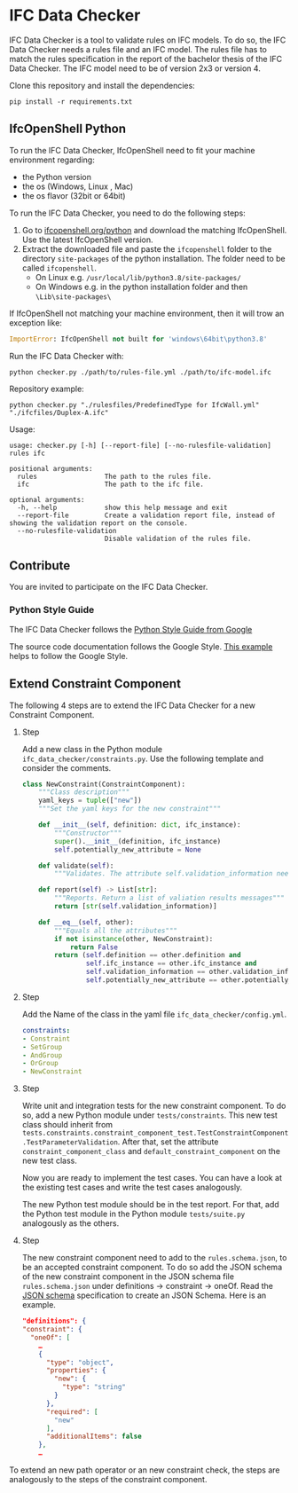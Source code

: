 # IFC Data Checker

IFC Data Checker is a tool to validate rules on IFC models. To do so, the IFC Data Checker needs a rules file and an IFC model. The rules file has to match the rules specification in the report of the bachelor thesis of the IFC Data Checker. The IFC model need to be of version 2x3 or version 4.

Clone this repository and install the dependencies:

```shell
pip install -r requirements.txt
```

## IfcOpenShell Python

To run the IFC Data Checker, IfcOpenShell need to fit your machine environment regarding:

* the Python version
* the os (Windows, Linux , Mac)
* the os flavor (32bit or 64bit)

To run the IFC Data Checker, you need to do the following steps:

1. Go to [ifcopenshell.org/python](http://ifcopenshell.org/python) and download the matching IfcOpenShell. Use the latest IfcOpenShell version.
2. Extract the downloaded file and paste the `ifcopenshell` folder to the directory `site-packages` of the python installation. The folder need to be called `ifcopenshell`.
    * On Linux e.g. `/usr/local/lib/python3.8/site-packages/`
    * On Windows e.g. in the python installation folder and then `\Lib\site-packages\`

If IfcOpenShell not matching your machine environment, then it will trow an exception like:

```python
ImportError: IfcOpenShell not built for 'windows\64bit\python3.8'
```

Run the IFC Data Checker with:

```shell
python checker.py ./path/to/rules-file.yml ./path/to/ifc-model.ifc
```

Repository example:

```shell
python checker.py "./rulesfiles/PredefinedType for IfcWall.yml" "./ifcfiles/Duplex-A.ifc"
```

Usage:

```shell
usage: checker.py [-h] [--report-file] [--no-rulesfile-validation] rules ifc

positional arguments:
  rules                 The path to the rules file.
  ifc                   The path to the ifc file.

optional arguments:
  -h, --help            show this help message and exit
  --report-file         Create a validation report file, instead of showing the validation report on the console.
  --no-rulesfile-validation
                        Disable validation of the rules file.
```

## Contribute

You are invited to participate on the IFC Data Checker.

### Python Style Guide

The IFC Data Checker follows the [Python Style Guide from Google](https://google.github.io/styleguide/pyguide.html)

The source code documentation follows the Google Style. [This example](https://sphinxcontrib-napoleon.readthedocs.io/en/latest/example_google.html) helps to follow the Google Style.

## Extend Constraint Component

The following 4 steps are to extend the IFC Data Checker for a new Constraint Component.

1. Step

    Add a new class in the Python module `ifc_data_checker/constraints.py`. Use the following template and consider the comments.

    ```python
    class NewConstraint(ConstraintComponent):
        """Class description"""
        yaml_keys = tuple(["new"])
        """Set the yaml keys for the new constraint"""

        def __init__(self, definition: dict, ifc_instance):
            """Constructor"""
            super().__init__(definition, ifc_instance)
            self.potentially_new_attribute = None

        def validate(self):
            """Validates. The attribute self.validation_information need to be set."""

        def report(self) -> List[str]:
            """Reports. Return a list of valiation results messages"""
            return [str(self.validation_information)]

        def __eq__(self, other):
            """Equals all the attributes"""
            if not isinstance(other, NewConstraint):
                return False
            return (self.definition == other.definition and
                    self.ifc_instance == other.ifc_instance and
                    self.validation_information == other.validation_information and
                    self.potentially_new_attribute == other.potentially_new_attribute)
    ```

2. Step

    Add the Name of the class in the yaml file `ifc_data_checker/config.yml`.

    ```yaml
    constraints:
    - Constraint
    - SetGroup
    - AndGroup
    - OrGroup
    - NewConstraint
    ```

3. Step

    Write unit and integration tests for the new constraint component. To do so, add a new Python module under `tests/constraints`. This new test class should inherit from `tests.constraints.constraint_component_test.TestConstraintComponent.TestParameterValidation`. After that, set the attribute `constraint_component_class` and `default_constraint_component` on the new test class.

    Now you are ready to implement the test cases. You can have a look at the existing test cases and write the test cases analogously.

    The new Python test module should be in the test report. For that, add the Python test module in the Python module `tests/suite.py` analogously as the others.

4. Step

    The new constraint component need to add to the `rules.schema.json`, to be an accepted constraint component. To do so add the JSON schema of the new constraint component in the JSON schema file `rules.schema.json` under definitions -> constraint -> oneOf. Read the [JSON schema](http://json-schema.org/) specification to create an JSON Schema. Here is an example.

    ```json
    "definitions": {
    "constraint": {
      "oneOf": [
        …
        {
          "type": "object",
          "properties": {
            "new": {
              "type": "string"
            }
          },
          "required": [
            "new"
          ],
          "additionalItems": false
        },
        …
    ```

To extend an new path operator or an new constraint check, the steps are analogously to the steps of the constraint component.
